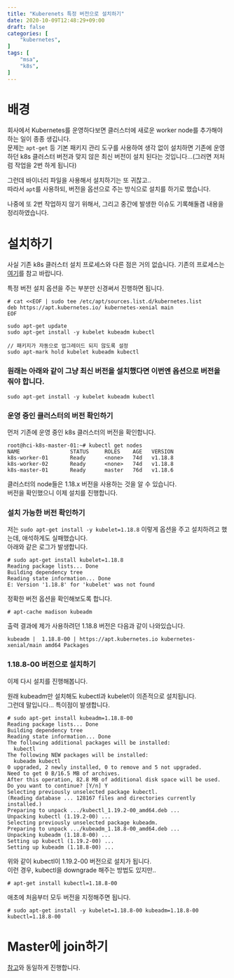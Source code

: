 ```yaml
---
title: "Kuberenets 특정 버전으로 설치하기"
date: 2020-10-09T12:48:29+09:00
draft: false
categories: [
    "kubernetes",
]
tags: [
    "msa",
    "k8s",
]
---
```


# 배경
회사에서 Kubernetes를 운영하다보면 클러스터에 새로운 worker node를 추가해야하는 일이 종종 생깁니다.  
문제는 `apt-get` 등 기본 패키지 관리 도구를 사용하여 생각 없이 설치하면 기존에 운영하던 k8s 클러스터 버전과 맞지 않은 최신 버전이 설치 된다는 것입니다...(그러면 저처럼 작업을 2번 하게 됩니다)

그런데 바이너리 파일을 사용해서 설치하기는 또 귀찮고..  
따라서 `apt`를 사용하되, 버전을 옵션으로 주는 방식으로 설치를 하기로 했습니다.  

나중에 또 2번 작업하지 않기 위해서, 그리고 중간에 발생한 이슈도 기록해둘겸 내용을 정리하였습니다.

# 설치하기
사실 기존 k8s 클러스터 설치 프로세스와 다른 점은 거의 없습니다.
기존의 프로세스는 [여기](https://healinyoon.github.io/2020/09/20200828_install_kubernetes_cluster_ubuntu/)를 참고 바랍니다.

특정 버전 설치 옵션을 주는 부분만 신경써서 진행하면 됩니다.
```
# cat <<EOF | sudo tee /etc/apt/sources.list.d/kubernetes.list
deb https://apt.kubernetes.io/ kubernetes-xenial main
EOF

sudo apt-get update
sudo apt-get install -y kubelet kubeadm kubectl

// 패키지가 자동으로 업그레이드 되지 않도록 설정
sudo apt-mark hold kubelet kubeadm kubectl
```

### 원래는 아래와 같이 그냥 최신 버전을 설치했다면 이번엔 옵션으로 버전을 줘야 합니다.
```
sudo apt-get install -y kubelet kubeadm kubectl
```

### 운영 중인 클러스터의 버전 확인하기
먼저 기존에 운영 중인 k8s 클러스터의 버전을 확인합니다.

```
root@hci-k8s-master-01:~# kubectl get nodes
NAME                STATUS     ROLES    AGE   VERSION
k8s-worker-01       Ready      <none>   74d   v1.18.8
k8s-worker-02       Ready      <none>   74d   v1.18.8
k8s-master-01       Ready      master   76d   v1.18.6
```

클러스터의 node들은 1.18.x 버전을 사용하는 것을 알 수 있습니다.  
버전을 확인했으니 이제 설치를 진행합니다.

### 설치 가능한 버전 확인하기
저는 `sudo apt-get install -y kubelet=1.18.8` 이렇게 옵션을 주고 설치하려고 했는데, 애석하게도 실패했습니다.  
아래와 같은 로그가 발생합니다.

```
# sudo apt-get install kubelet=1.18.8
Reading package lists... Done
Building dependency tree
Reading state information... Done
E: Version '1.18.8' for 'kubelet' was not found
```

정확한 버전 옵션을 확인해보도록 합니다.
```
# apt-cache madison kubeadm
```

출력 결과에 제가 사용하려던 1.18.8 버전은 다음과 같이 나와있습니다.
```
kubeadm |  1.18.8-00 | https://apt.kubernetes.io kubernetes-xenial/main amd64 Packages
```

### 1.18.8-00 버전으로 설치하기
이제 다시 설치를 진행해봅니다.

원래 kubeadm만 설치해도 kubectl과 kubelet이 의존적으로 설치됩니다.  
그런데 말입니다... 특이점이 발생합니다.

```
# sudo apt-get install kubeadm=1.18.8-00
Reading package lists... Done
Building dependency tree
Reading state information... Done
The following additional packages will be installed:
  kubectl
The following NEW packages will be installed:
  kubeadm kubectl
0 upgraded, 2 newly installed, 0 to remove and 5 not upgraded.
Need to get 0 B/16.5 MB of archives.
After this operation, 82.8 MB of additional disk space will be used.
Do you want to continue? [Y/n] Y
Selecting previously unselected package kubectl.
(Reading database ... 128167 files and directories currently installed.)
Preparing to unpack .../kubectl_1.19.2-00_amd64.deb ...
Unpacking kubectl (1.19.2-00) ...
Selecting previously unselected package kubeadm.
Preparing to unpack .../kubeadm_1.18.8-00_amd64.deb ...
Unpacking kubeadm (1.18.8-00) ...
Setting up kubectl (1.19.2-00) ...
Setting up kubeadm (1.18.8-00) ...
```

위와 같이 kubectl이 1.19.2-00 버전으로 설치가 됩니다.   
이런 경우, kubectl을 downgrade 해주는 방법도 있지만..
```
# apt-get install kubectl=1.18.8-00
```

애초에 처음부터 모두 버전을 지정해주면 됩니다.
```
# sudo apt-get install -y kubelet=1.18.8-00 kubeadm=1.18.8-00 kubectl=1.18.8-00
```

# Master에 join하기
[참고](https://stackoverflow.com/questions/51126164/how-do-i-find-the-join-command-for-kubeadm-on-the-master)와 동일하게 진행합니다.